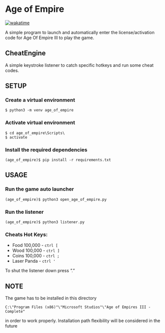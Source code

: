 # Age of Empire
[![wakatime](https://wakatime.com/badge/user/9657174f-2430-4dfd-aaef-2b316eb71a36/project/f7d62cf0-5f0f-4235-913f-4e393bb5bf20.svg)](https://wakatime.com/badge/user/9657174f-2430-4dfd-aaef-2b316eb71a36/project/f7d62cf0-5f0f-4235-913f-4e393bb5bf20)

A simple program to launch and automatically enter the license/activation 
code for Age Of Empire III to play the game.

## CheatEngine
A simple keystroke listener to catch specific hotkeys and run some cheat codes.

## SETUP
### Create a virtual environment
```commandline
$ python3 -m venv age_of_empire
```
### Activate virtual environment

```commandline
$ cd age_of_empire\Scripts\
$ activate
```

### Install the required dependencies
```commandline
(age_of_empire)$ pip install -r requirements.txt
```

## USAGE
### Run the game auto launcher
```commandline
(age_of_empire)$ python3 open_age_of_empire.py 
```

### Run the listener
```commandline
(age_of_empire)$ python3 listener.py 
```
### Cheats Hot Keys:
- Food 100,000 - `ctrl [`
- Wood 100,000 - `ctrl ]`
- Coins 100,000 - `ctrl ;`
- Laser Panda - `ctrl '`

To shut the listener down press *"."* 

## NOTE
The game has to be installed in this directory
```jsonpath
C:\"Program Files (x86)"\"Microsoft Studios"\"Age of Empires III - Complete"
```
in order to work properly. Installation path flexibility will be considered 
in the future
